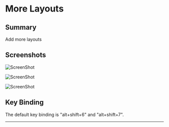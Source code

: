 More Layouts
================

## Summary
Add more layouts 

## Screenshots
![ScreenShot](https://raw.github.com/unknownuser88/morelayouts/master/1.png)

![ScreenShot](https://raw.github.com/unknownuser88/morelayouts/master/2.png)

![ScreenShot](https://raw.github.com/unknownuser88/morelayouts/master/3.png)

## Key Binding

The default key binding is "alt+shift+6" and "alt+shift+7".

---
